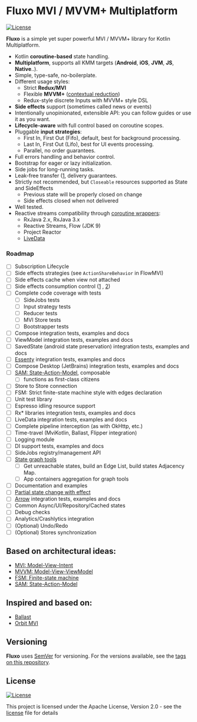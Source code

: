 # Fluxo MVI / MVVM+ Multiplatform

[![License](https://img.shields.io/badge/License-Apache%202.0-blue.svg)](LICENSE.md)

**Fluxo** is a simple yet super powerful MVI / MVVM+ library for Kotlin Multiplatform.

* Kotlin **coroutine-based** state handling.
* **Multiplatform**, supports all KMM targets (**Android**, **iOS**, **JVM**, **JS**, **Native**..).
* Simple, type-safe, no-boilerplate.
* Different usage styles:
  * Strict **Redux/MVI**
  * Flexible **MVVM+** ([contextual reduction](https://dev.to/feresr/a-case-against-the-mvi-architecture-pattern-1add))
  * Redux-style discrete Inputs with MVVM+ style DSL
* **Side effects** support (sometimes called news or events)
* Intentionally unopinionated, extensible API: you can follow guides or use it as you want.
* **Lifecycle-aware** with full control based on coroutine scopes.
* Pluggable **input strategies**:
  * First In, First Out (Fifo), default, best for background processing.
  * Last In, First Out (Lifo), best for UI events processing.
  * Parallel, no order guarantees.
* Full errors handling and behavior control.
* Bootstrap for eager or lazy initialization.
* Side jobs for long-running tasks.
* Leak-free transfer ([1](https://github.com/Kotlin/kotlinx.coroutines/issues/1936), delivery guarantees.
* Strictly not recommended, but `Closeable` resources supported as State and SideEffects
  * Previous state will be properly closed on change
  * Side effects closed when not delivered
* Well tested.
* Reactive streams compatibility
  through [coroutine wrappers](https://github.com/Kotlin/kotlinx.coroutines/tree/master/reactive):
  * RxJava 2.x, RxJava 3.x
  * Reactive Streams, Flow (JDK 9)
  * Project Reactor
  * [LiveData](https://developer.android.com/topic/libraries/architecture/coroutines#livedata)

### Roadmap

- [ ] Subscription Lifecycle
- [ ] Side effects strategies (see `ActionShareBehavior` in FlowMVI)
- [ ] Side effects cache when view not attached
- [ ] Side effects consumption
  control ([1](https://proandroiddev.com/how-to-handle-viewmodel-one-time-events-in-jetpack-compose-a01af0678b76#0009)
  , [2](https://medium.com/androiddevelopers/viewmodel-one-off-event-antipatterns-16a1da869b95))
- [ ] Complete code coverage with tests
  - [ ] SideJobs tests
  - [ ] Input strategy tests
  - [ ] Reducer tests
  - [ ] MVI Store tests
  - [ ] Bootstrapper tests
- [ ] Compose integration tests, examples and docs
- [ ] ViewModel integration tests, examples and docs
- [ ] SavedState (android state preservation) integration tests, examples and docs
- [ ] [Essenty](https://github.com/arkivanov/Essenty) integration tests, examples and docs
- [ ] Compose Desktop (JetBrains) integration tests, examples and docs
- [ ] [SAM: State-Action-Model](https://sam.js.org/), composable
  - [ ] functions as first-class citizens
- [ ] Store to Store connection
- [ ] FSM: Strict finite-state machine style with edges declaration
- [ ] Unit test library
- [ ] Espresso idling resource support
- [ ] Rx* libraries integration tests, examples and docs
- [ ] LiveData integration tests, examples and docs
- [ ] Complete pipeline interception (as with OkHttp, etc.)
- [ ] Time-travel (MviKotlin, Ballast, Flipper integration)
- [ ] Logging module
- [ ] DI support tests, examples and docs
- [ ] SideJobs registry/management API
- [ ] [State graph tools](https://github.com/Kontur-Mobile/VisualFSM#tools-of-visualfsm)
  - [ ] Get unreachable states, build an Edge List, build states Adjacency Map.
  - [ ] App containers aggregation for graph tools
- [ ] Documentation and examples
- [ ] [Partial state change with effect](https://github.com/uniflow-kt/uniflow-kt/blob/master/doc/notify_update.md)
- [ ] [Arrow](https://arrow-kt.io/) integration tests, examples and docs
- [ ] Common Async/UI/Repository/Cached states
- [ ] Debug checks
- [ ] Analytics/Crashlytics integration
- [ ] \(Optional) Undo/Redo
- [ ] \(Optional) Stores synchronization

## Based on architectural ideas:

- [MVI: Model-View-Intent](http://hannesdorfmann.com/android/model-view-intent/)
- [MVVM: Model-View-ViewModel](https://en.wikipedia.org/wiki/Model%E2%80%93view%E2%80%93viewmodel)
- [FSM: Finite-state machine](https://en.wikipedia.org/wiki/Finite-state_machine)
- [SAM: State-Action-Model](https://sam.js.org/)

## Inspired and based on:

- [Ballast](https://github.com/copper-leaf/ballast)
- [Orbit MVI](https://github.com/orbit-mvi/orbit-mvi)

## Versioning

**Fluxo** uses [SemVer](http://semver.org/) for versioning. For the versions
available, see the [tags on this repository](/tags).

## License

[![License](https://img.shields.io/badge/License-Apache%202.0-blue.svg)](LICENSE.md)

This project is licensed under the Apache License, Version 2.0 - see the
[license](LICENSE.md) file for details

